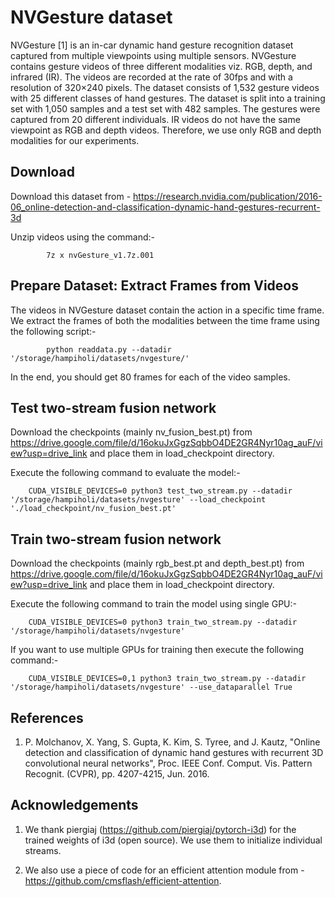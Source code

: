 # NVGesture dataset

NVGesture [1] is an in-car dynamic hand gesture recognition dataset captured from multiple viewpoints using multiple sensors. NVGesture contains gesture videos of three different modalities viz. RGB, depth, and infrared (IR). The videos are recorded at the rate of 30fps and with a resolution of 320×240 pixels. The dataset consists of 1,532 gesture videos with 25 different classes of hand gestures. The dataset is split into a training set with 1,050 samples and a test set with 482 samples. The gestures were captured from 20 different individuals. IR videos do not have the same viewpoint as RGB and depth videos. Therefore, we use only RGB and depth modalities for our experiments.

## Download

Download this dataset from - https://research.nvidia.com/publication/2016-06_online-detection-and-classification-dynamic-hand-gestures-recurrent-3d

Unzip videos using the command:-   

            7z x nvGesture_v1.7z.001

## Prepare Dataset: Extract Frames from Videos

The videos in NVGesture dataset contain the action in a specific time frame. We extract the frames of both the modalities between the time frame using the following script:- 
            
            python readdata.py --datadir '/storage/hampiholi/datasets/nvgesture/'

In the end, you should get 80 frames for each of the video samples. 

## Test two-stream fusion network 

Download the checkpoints (mainly nv_fusion_best.pt) from https://drive.google.com/file/d/16okuJxGgzSqbbO4DE2GR4Nyr10ag_auF/view?usp=drive_link
and place them in load_checkpoint directory. 
    
Execute the following command to evaluate the model:-

        CUDA_VISIBLE_DEVICES=0 python3 test_two_stream.py --datadir '/storage/hampiholi/datasets/nvgesture' --load_checkpoint './load_checkpoint/nv_fusion_best.pt'

## Train two-stream fusion network 

Download the checkpoints (mainly rgb_best.pt and depth_best.pt) from https://drive.google.com/file/d/16okuJxGgzSqbbO4DE2GR4Nyr10ag_auF/view?usp=drive_link
and place them in load_checkpoint directory. 
    
Execute the following command to train the model using single GPU:-

        CUDA_VISIBLE_DEVICES=0 python3 train_two_stream.py --datadir '/storage/hampiholi/datasets/nvgesture' 
    
If you want to use multiple GPUs for training then execute the following command:- 

        CUDA_VISIBLE_DEVICES=0,1 python3 train_two_stream.py --datadir '/storage/hampiholi/datasets/nvgesture' --use_dataparallel True

## References

1. P. Molchanov, X. Yang, S. Gupta, K. Kim, S. Tyree, and J. Kautz, "Online detection and classification of dynamic hand gestures with recurrent 3D convolutional neural networks", Proc. IEEE Conf. Comput. Vis. Pattern Recognit. (CVPR), pp. 4207-4215, Jun. 2016.

## Acknowledgements

1. We thank piergiaj (https://github.com/piergiaj/pytorch-i3d) for the trained weights of i3d (open source). We use them to initialize individual streams.

2. We also use a piece of code for an efficient attention module from - https://github.com/cmsflash/efficient-attention.
